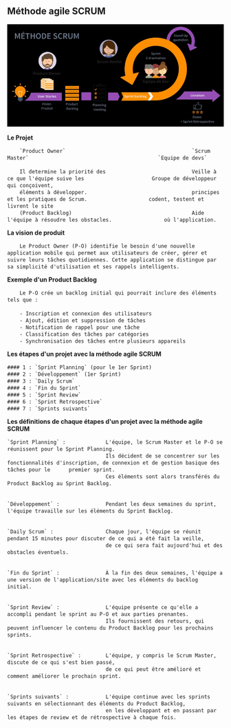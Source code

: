 ## Méthode agile SCRUM

![](/imgs/SCRUM.jpg)

**Le Projet**

        `Product Owner`                                         `Scrum Master`                                          `Equipe de devs`

        Il determine la priorité des                            Veille à ce que l'équipe suive les                      Groupe de développeur qui conçoivent,
        éléments à développer.                                  principes et les pratiques de Scrum.                    codent, testent et livrent le site
        (Product Backlog)                                       Aide l'équipe à résoudre les obstacles.                 où l'application.


**La vision de produit**

        Le Product Owner (P-O) identifie le besoin d'une nouvelle application mobile qui permet aux utilisateurs de créer, gérer et suivre leurs tâches quotidiennes. Cette application se distingue par sa simplicité d'utilisation et ses rappels intelligents.

**Exemple d'un Product Backlog**

        Le P-O crée un backlog initial qui pourrait inclure des éléments tels que :

        - Inscription et connexion des utilisateurs
        - Ajout, édition et suppression de tâches
        - Notification de rappel pour une tâche
        - Classification des tâches par catégories
        - Synchronisation des tâches entre plusieurs appareils

**Les étapes d'un projet avec la méthode agile SCRUM**

```
#### 1 : `Sprint Planning` (pour le 1er Sprint)
#### 2 : `Développement` (1er Sprint)
#### 3 : `Daily Scrum`
#### 4 : `Fin du Sprint`
#### 5 : `Sprint Review`
#### 6 : `Sprint Retrospective`
#### 7 : `Sprints suivants`
```

**Les définitions de chaque étapes d'un projet avec la méthode agile SCRUM**

```
`Sprint Planning` :             L'équipe, le Scrum Master et le P-O se réunissent pour le Sprint Planning. 
                                Ils décident de se concentrer sur les fonctionnalités d'inscription, de connexion et de gestion basique des tâches pour le      premier sprint. 
                                Ces éléments sont alors transférés du Product Backlog au Sprint Backlog.


`Développement` :               Pendant les deux semaines du sprint, l'équipe travaille sur les éléments du Sprint Backlog.


`Daily Scrum` :                 Chaque jour, l'équipe se réunit pendant 15 minutes pour discuter de ce qui a été fait la veille, 
                                de ce qui sera fait aujourd'hui et des obstacles éventuels.


`Fin du Sprint` :               À la fin des deux semaines, l'équipe a une version de l'application/site avec les éléments du backlog initial.


`Sprint Review` :               L'équipe présente ce qu'elle a accompli pendant le sprint au P-O et aux parties prenantes. 
                                Ils fournissent des retours, qui peuvent influencer le contenu du Product Backlog pour les prochains sprints.


`Sprint Retrospective` :        L'équipe, y compris le Scrum Master, discute de ce qui s'est bien passé,
                                de ce qui peut être amélioré et comment améliorer le prochain sprint.


`Sprints suivants` :            L'équipe continue avec les sprints suivants en sélectionnant des éléments du Product Backlog,
                                en les développant et en passant par les étapes de review et de rétrospective à chaque fois.
```